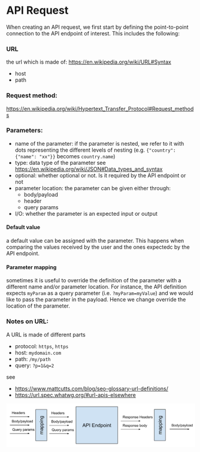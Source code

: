 # API Request

When creating an API request, we first start by defining the point-to-point connection to the API endpoint of interest. This includes the following:

### URL

the url which is made of:
https://en.wikipedia.org/wiki/URL#Syntax
* host
* path

### Request method:
https://en.wikipedia.org/wiki/Hypertext_Transfer_Protocol#Request_methods

### Parameters:

* name of the parameter: if the parameter is nested, we refer to it with dots representing the different levels of nesting (e.g. `{"country": {"name": "xx"}}` becomes `country.name`)
* type: data type of the parameter see https://en.wikipedia.org/wiki/JSON#Data_types_and_syntax
* optional: whether optional or not. Is it required by the API endpoint or not
* parameter location: the parameter can be given either through: 
  * body/payload
  * header
  * query params
* I/O: whether the parameter is an expected input or output

#### Default value

a default value can be assigned with the parameter. This happens when comparing the values received by the user and the ones expectedc by the API endpoint.

#### Parameter mapping

sometimes it is useful to override the definition of the parameter with a different name and/or parameter location.
For instance, the API definition expects `myParam` as a query parameter (i.e. `?myParam=myValue`) and we would like to pass the parameter in the payload. Hence we change override the location of the parameter.

### Notes on URL:

A URL is made of different parts
* protocol: `https`, `https`
* host: `mydomain.com`
* path: `/my/path`
* query: `?p=1&q=2`


see
* https://www.mattcutts.com/blog/seo-glossary-url-definitions/
* https://url.spec.whatwg.org/#url-apis-elsewhere

![API request](./api_request.svg)
